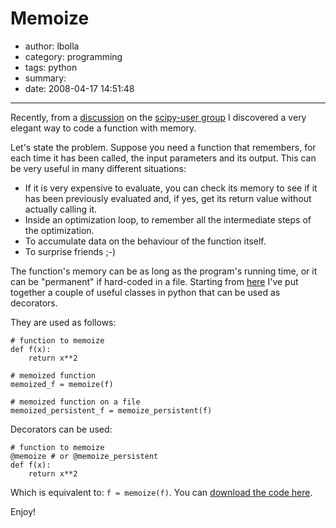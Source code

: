 # Memoize

- author: lbolla
- category: programming
- tags: python
- summary: 
- date: 2008-04-17 14:51:48

----------------

Recently, from a [discussion][1] on the [scipy-user group][2] I discovered a
very elegant way to code a function with memory.

Let's state the problem.
Suppose you need a function that remembers, for each time it has been called,
the input parameters and its output. This can be very useful in many different
situations: 

  * If it is very expensive to evaluate, you can check its memory to see if it
    has been previously evaluated and, if yes, get its return value without
    actually calling it.
  * Inside an optimization loop, to remember all the intermediate steps of the
    optimization.
  * To accumulate data on the behaviour of the function itself.
  * To surprise friends ;-)

The function's memory can be as long as the program's running time, or it can
be "permanent" if hard-coded in a file. Starting from [here][3] I've put
together a couple of useful classes in python that can be used as decorators.

They are used as follows:
    
    # function to memoize
    def f(x):
        return x**2
    
    # memoized function
    memoized_f = memoize(f)
    
    # memoized function on a file
    memoized_persistent_f = memoize_persistent(f)

Decorators can be used: 
    
    # function to memoize
    @memoize # or @memoize_persistent
    def f(x):
        return x**2

Which is equivalent to: `f = memoize(f)`. You can [download the code here][4].

Enjoy!

   [1]: http://groups.google.it/group/scipy-user/browse_thread/thread/d1bbbe898d099904/1cb8574c84168c57?hl=it&lnk=gst&q=memoize#1cb8574c84168c57 (discussion)
   [2]: http://groups.google.it/group/scipy-user (scipy-user group)
   [3]: http://aspn.activestate.com/ASPN/Cookbook/Python/Recipe/466320 (python recipe)
   [4]: http://www.box.net/shared/rxf5ul00sc (memoize.py)
